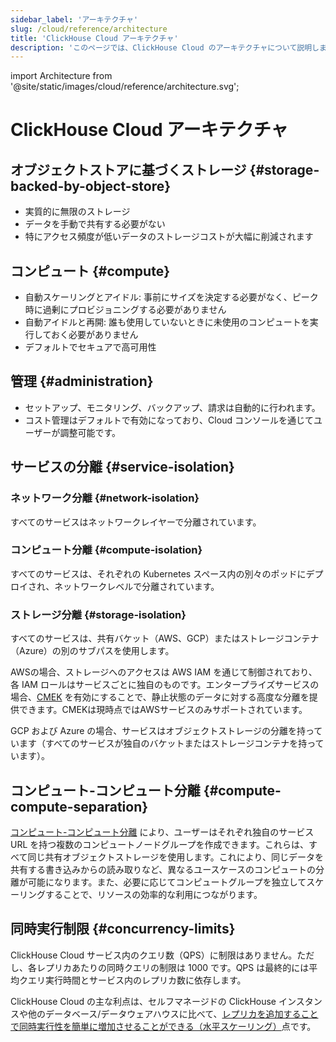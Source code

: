 ```yaml
---
sidebar_label: 'アーキテクチャ'
slug: /cloud/reference/architecture
title: 'ClickHouse Cloud アーキテクチャ'
description: 'このページでは、ClickHouse Cloud のアーキテクチャについて説明します'
---
```


import Architecture from '@site/static/images/cloud/reference/architecture.svg';


# ClickHouse Cloud アーキテクチャ

<Architecture alt='ClickHouse Cloud アーキテクチャ' class='image' />

## オブジェクトストアに基づくストレージ {#storage-backed-by-object-store}
- 実質的に無限のストレージ
- データを手動で共有する必要がない
- 特にアクセス頻度が低いデータのストレージコストが大幅に削減されます

## コンピュート {#compute}
- 自動スケーリングとアイドル: 事前にサイズを決定する必要がなく、ピーク時に過剰にプロビジョニングする必要がありません
- 自動アイドルと再開: 誰も使用していないときに未使用のコンピュートを実行しておく必要がありません
- デフォルトでセキュアで高可用性

## 管理 {#administration}
- セットアップ、モニタリング、バックアップ、請求は自動的に行われます。
- コスト管理はデフォルトで有効になっており、Cloud コンソールを通じてユーザーが調整可能です。

## サービスの分離 {#service-isolation}

### ネットワーク分離 {#network-isolation}

すべてのサービスはネットワークレイヤーで分離されています。

### コンピュート分離 {#compute-isolation}

すべてのサービスは、それぞれの Kubernetes スペース内の別々のポッドにデプロイされ、ネットワークレベルで分離されています。

### ストレージ分離 {#storage-isolation}

すべてのサービスは、共有バケット（AWS、GCP）またはストレージコンテナ（Azure）の別のサブパスを使用します。

AWSの場合、ストレージへのアクセスは AWS IAM を通じて制御されており、各 IAM ロールはサービスごとに独自のものです。エンタープライズサービスの場合、[CMEK](/cloud/security/cmek) を有効にすることで、静止状態のデータに対する高度な分離を提供できます。CMEKは現時点ではAWSサービスのみサポートされています。

GCP および Azure の場合、サービスはオブジェクトストレージの分離を持っています（すべてのサービスが独自のバケットまたはストレージコンテナを持っています）。

## コンピュート-コンピュート分離 {#compute-compute-separation}
[コンピュート-コンピュート分離](/cloud/reference/warehouses) により、ユーザーはそれぞれ独自のサービス URL を持つ複数のコンピュートノードグループを作成できます。これらは、すべて同じ共有オブジェクトストレージを使用します。これにより、同じデータを共有する書き込みからの読み取りなど、異なるユースケースのコンピュートの分離が可能になります。また、必要に応じてコンピュートグループを独立してスケーリングすることで、リソースの効率的な利用につながります。

## 同時実行制限 {#concurrency-limits}

ClickHouse Cloud サービス内のクエリ数（QPS）に制限はありません。ただし、各レプリカあたりの同時クエリの制限は 1000 です。QPS は最終的には平均クエリ実行時間とサービス内のレプリカ数に依存します。

ClickHouse Cloud の主な利点は、セルフマネージドの ClickHouse インスタンスや他のデータベース/データウェアハウスに比べて、[レプリカを追加することで同時実行性を簡単に増加させることができる（水平スケーリング）](/manage/scaling#manual-horizontal-scaling)点です。
